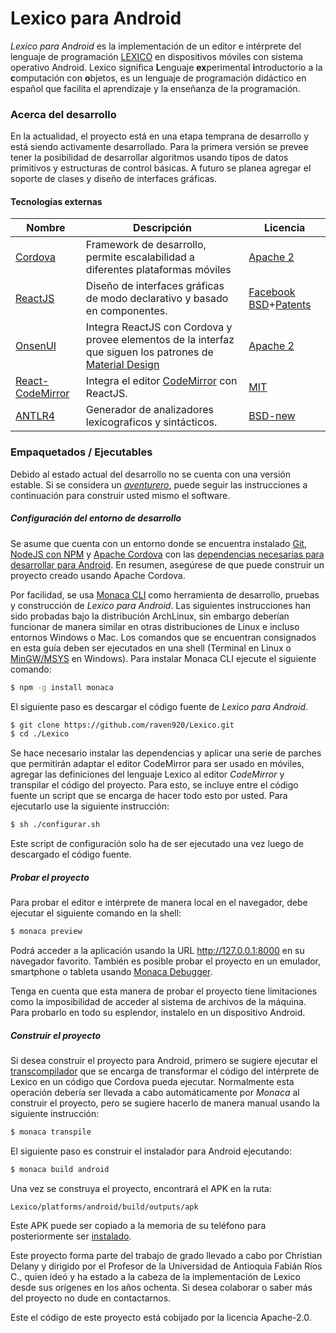 #   Lexico para Android

*Lexico para Android* es la implementación de un editor e intérprete del lenguaje de programación [LEXICO] en dispositivos móviles con sistema operativo Android. Lexico significa **L**enguaje **ex**perimental **i**ntroductorio a la **c**omputación con **o**bjetos, es un lenguaje de programación didáctico en español que facilita el aprendizaje y la enseñanza de la programación. 

###  Acerca del desarrollo

En la actualidad, el proyecto está en una etapa temprana de desarrollo y está siendo activamente desarrollado. Para la primera versión se prevee tener la posibilidad de desarrollar algoritmos usando tipos de datos primitivos y estructuras de control básicas. A futuro se planea agregar el soporte de clases y diseño de interfaces gráficas.

#### Tecnologías externas

| Nombre | Descripción | Licencia |
| ------ | --------- | -------- |
| [Cordova] | Framework de desarrollo, permite escalabilidad a diferentes plataformas móviles | [Apache 2][CordovaL] |
| [ReactJS] | Diseño de interfaces gráficas de modo declarativo y basado en componentes.  | [Facebook BSD][ReactJSL]+[Patents][ReactJSLP] |
| [ OnsenUI ] | Integra ReactJS con Cordova y provee elementos de la interfaz que siguen los patrones de [Material Design](https://material.io/guidelines/) | [Apache 2][OnsenUIL] | 
| [ React-CodeMirror] | Integra el editor [CodeMirror](https://codemirror.net/) con ReactJS. | [MIT][React-CodeMirrorL] |
| [ANTLR4] | Generador de analizadores lexicograficos y sintácticos. | [BSD-new][Antlr4L] |

### Empaquetados / Ejecutables

Debido al estado actual del desarrollo no se cuenta con una versión estable. Si se considera un *[aventurero](http://i.imgur.com/kTXI282.png)*, puede seguir las instrucciones a continuación para construir usted mismo el software.

##### Configuración del entorno de desarrollo

Se asume que cuenta con un entorno donde se encuentra instalado [Git](https://git-scm.com/downloads), [NodeJS con NPM](https://nodejs.org/es/download/package-manager/) y [Apache Cordova](https://cordova.apache.org/#getstarted) con las [dependencias necesarias para desarrollar para Android](https://cordova.apache.org/docs/es/latest/guide/platforms/android/index.html). En resumen, asegúrese de que puede construir un proyecto creado usando Apache Cordova.

Por facilidad, se usa [Monaca CLI](https://monaca.io/cli.html) como herramienta de desarrollo, pruebas y construcción de *Lexico para Android*. Las siguientes instrucciones han sido probadas bajo la distribución ArchLinux, sin embargo deberían funcionar de manera similar en otras distribuciones de Linux e incluso entornos Windows o Mac. Los comandos que se encuentran consignados en esta guía deben ser ejecutados en una shell (Terminal en Linux o [MinGW/MSYS](https://sourceforge.net/projects/mingw/files/Installer/) en Windows). Para instalar Monaca CLI ejecute el siguiente comando:

```sh
$ npm -g install monaca
```

El siguiente paso es descargar el código fuente de *Lexico para Android*.

```sh
$ git clone https://github.com/raven920/Lexico.git
$ cd ./Lexico
```

Se hace necesario instalar las dependencias y aplicar una serie de parches que permitirán adaptar el editor CodeMirror para ser usado en móviles, agregar las definiciones del lenguaje Lexico al editor *CodeMirror* y transpilar el código del proyecto. Para esto, se incluye entre el código fuente un script que se encarga de hacer todo esto por usted.  Para ejecutarlo use la siguiente instrucción:

```sh
$ sh ./configurar.sh
```
Este script de configuración solo ha de ser ejecutado una vez luego de descargado el código fuente. 

##### Probar el proyecto

Para probar el editor e intérprete de manera local en el navegador, debe ejecutar el siguiente comando en la shell:

```sh
$ monaca preview
```

Podrá acceder a la aplicación usando la URL http://127.0.0.1:8000 en su navegador favorito.
También es posible probar el proyecto en un emulador, smartphone o tableta usando [Monaca Debugger](https://docs.monaca.io/en/quick_start/cli/testing_debugging/).

Tenga en cuenta que esta manera de probar el proyecto tiene limitaciones como la imposibilidad de acceder al sistema de archivos de la máquina. Para probarlo en todo su esplendor, instalelo en un dispositivo Android.

##### Construir el proyecto

Si desea construir el proyecto para Android, primero se sugiere ejecutar el [transcompilador](https://onsen.io/blog/monaca-cli-transpile/) que se encarga de transformar el código del intérprete de Lexico en un código que Cordova pueda ejecutar. Normalmente esta operación debería ser llevada a cabo automáticamente por *Monaca* al construir el proyecto, pero se sugiere hacerlo de manera manual usando la siguiente instrucción:
```sh
$ monaca transpile
```

El siguiente paso es construir el instalador para Android ejecutando:
```sh
$ monaca build android
```

Una vez se construya el proyecto, encontrará el APK en la ruta:
```
Lexico/platforms/android/build/outputs/apk
```
Este APK puede ser copiado a la memoria de su teléfono para posteriormente ser [instalado](https://www.elandroidelibre.com/2016/04/como-instalar-aplicaciones-apk-android.html).


Este proyecto forma parte del trabajo de grado llevado a cabo por Christian Delany y dirigido por el Profesor de la Universidad de Antioquia Fabián Ríos C., quien ideó y ha estado a la cabeza de la implementación de Lexico desde sus orígenes en los años ochenta. Si desea colaborar o saber más del proyecto no dude en contactarnos.

Este el código de este proyecto está cobijado por la licencia Apache-2.0.

   [LEXICO]: <http://lexico.mobi/>
   [Cordova]: <https://cordova.apache.org/>
   [OnsenUI]: <https://onsen.io/>
   [ReactJS]: <https://facebook.github.io/react/>
   [React-CodeMirror]: <https://github.com/attaboy/react-codemirror>
   [ANTLR4]: <http://www.antlr.org/index.html>
   

   [CordovaL]: <http://www.apache.org/licenses/LICENSE-2.0>
   [OnsenUIL]: <https://github.com/OnsenUI/OnsenUI/blob/master/LICENSE>
   [ReactJSL]: <https://github.com/facebook/react/blob/master/LICENSE>
   [ReactJSLP]: <https://github.com/facebook/react/blob/master/PATENTS>
   [Antlr4L]: <http://www.antlr.org/license.html>
   [React-CodeMirrorL]: <https://github.com/attaboy/react-codemirror/blob/master/LICENSE>